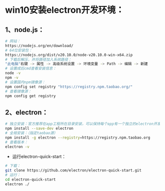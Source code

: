 # win10安装electron开发环境：

## 1、node.js：

```bash
# 网站：
https://nodejs.org/en/download/
# 64位安装包：
https://nodejs.org/dist/v20.10.0/node-v20.10.0-win-x64.zip
# 下载后解压，并将路径加入系统路径：
"此电脑"右键 -> 属性 -> 高级系统设置 -> 环境变量 -> Path -> 编辑 -> 新建
# 设置成后cmd查看安装信息：
node -v
npm -v
# 设置国内npm镜像源：
npm config set registry "https://registry.npm.taobao.org/"
# 查看镜像源：
npm config get registry
```

## 2、electron：

```bash
# 独立安装：官方推荐在app工程所在目录安装，可以保持每个app有一个独立的electron开发环境
npm install --save-dev electron
# 全局安装：（指定taobao源）
npm install -g electron --registry=https://registry.npm.taobao.org
# 查看版本：
electron -v
```

- 运行electron-quick-start：

```bash
# 下载：
git clone https://github.com/electron/electron-quick-start.git
# 运行：
cd electron-quick-start
electron ./
```

